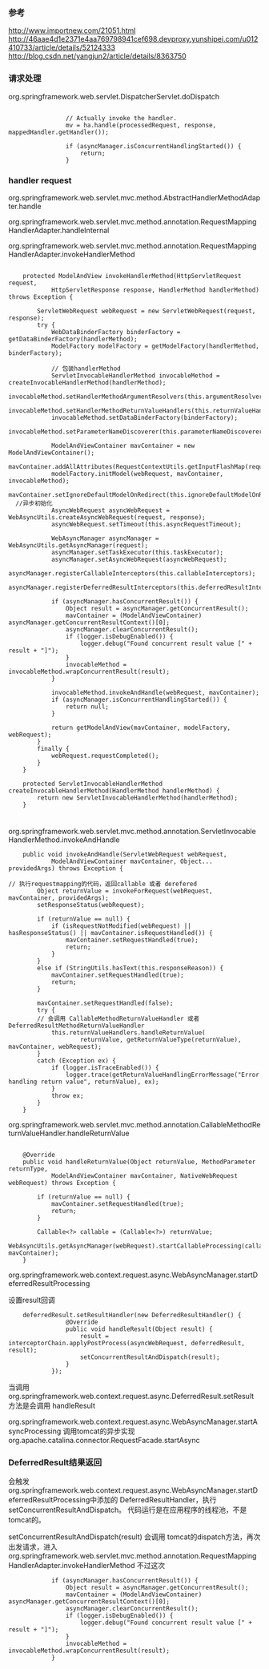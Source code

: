 ### 参考
http://www.importnew.com/21051.html
http://46aae4d1e2371e4aa769798941cef698.devproxy.yunshipei.com/u012410733/article/details/52124333
http://blog.csdn.net/yangjun2/article/details/8363750

### 请求处理

org.springframework.web.servlet.DispatcherServlet.doDispatch

```

				// Actually invoke the handler.
				mv = ha.handle(processedRequest, response, mappedHandler.getHandler());

				if (asyncManager.isConcurrentHandlingStarted()) {
					return;
				}

```

### handler request

org.springframework.web.servlet.mvc.method.AbstractHandlerMethodAdapter.handle

org.springframework.web.servlet.mvc.method.annotation.RequestMappingHandlerAdapter.handleInternal

org.springframework.web.servlet.mvc.method.annotation.RequestMappingHandlerAdapter.invokeHandlerMethod

```

    protected ModelAndView invokeHandlerMethod(HttpServletRequest request,
			HttpServletResponse response, HandlerMethod handlerMethod) throws Exception {

		ServletWebRequest webRequest = new ServletWebRequest(request, response);
		try {
			WebDataBinderFactory binderFactory = getDataBinderFactory(handlerMethod);
			ModelFactory modelFactory = getModelFactory(handlerMethod, binderFactory);

            // 包装handlerMethod
			ServletInvocableHandlerMethod invocableMethod = createInvocableHandlerMethod(handlerMethod);
			invocableMethod.setHandlerMethodArgumentResolvers(this.argumentResolvers);
			invocableMethod.setHandlerMethodReturnValueHandlers(this.returnValueHandlers);
			invocableMethod.setDataBinderFactory(binderFactory);
			invocableMethod.setParameterNameDiscoverer(this.parameterNameDiscoverer);

			ModelAndViewContainer mavContainer = new ModelAndViewContainer();
			mavContainer.addAllAttributes(RequestContextUtils.getInputFlashMap(request));
			modelFactory.initModel(webRequest, mavContainer, invocableMethod);
			mavContainer.setIgnoreDefaultModelOnRedirect(this.ignoreDefaultModelOnRedirect);
  //异步初始化  
			AsyncWebRequest asyncWebRequest = WebAsyncUtils.createAsyncWebRequest(request, response);
			asyncWebRequest.setTimeout(this.asyncRequestTimeout);

			WebAsyncManager asyncManager = WebAsyncUtils.getAsyncManager(request);
			asyncManager.setTaskExecutor(this.taskExecutor);
			asyncManager.setAsyncWebRequest(asyncWebRequest);
			asyncManager.registerCallableInterceptors(this.callableInterceptors);
			asyncManager.registerDeferredResultInterceptors(this.deferredResultInterceptors);

			if (asyncManager.hasConcurrentResult()) {
				Object result = asyncManager.getConcurrentResult();
				mavContainer = (ModelAndViewContainer) asyncManager.getConcurrentResultContext()[0];
				asyncManager.clearConcurrentResult();
				if (logger.isDebugEnabled()) {
					logger.debug("Found concurrent result value [" + result + "]");
				}
				invocableMethod = invocableMethod.wrapConcurrentResult(result);
			}

			invocableMethod.invokeAndHandle(webRequest, mavContainer);
			if (asyncManager.isConcurrentHandlingStarted()) {
				return null;
			}

			return getModelAndView(mavContainer, modelFactory, webRequest);
		}
		finally {
			webRequest.requestCompleted();
		}
	}

	protected ServletInvocableHandlerMethod createInvocableHandlerMethod(HandlerMethod handlerMethod) {
		return new ServletInvocableHandlerMethod(handlerMethod);
	}


```

### 

org.springframework.web.servlet.mvc.method.annotation.ServletInvocableHandlerMethod.invokeAndHandle

```
	public void invokeAndHandle(ServletWebRequest webRequest,
			ModelAndViewContainer mavContainer, Object... providedArgs) throws Exception {

// 执行requestmapping的代码，返回callable 或者 derefered
		Object returnValue = invokeForRequest(webRequest, mavContainer, providedArgs);
		setResponseStatus(webRequest);

		if (returnValue == null) {
			if (isRequestNotModified(webRequest) || hasResponseStatus() || mavContainer.isRequestHandled()) {
				mavContainer.setRequestHandled(true);
				return;
			}
		}
		else if (StringUtils.hasText(this.responseReason)) {
			mavContainer.setRequestHandled(true);
			return;
		}

		mavContainer.setRequestHandled(false);
		try {
		// 会调用 CallableMethodReturnValueHandler 或者 DeferredResultMethodReturnValueHandler
			this.returnValueHandlers.handleReturnValue(
					returnValue, getReturnValueType(returnValue), mavContainer, webRequest);
		}
		catch (Exception ex) {
			if (logger.isTraceEnabled()) {
				logger.trace(getReturnValueHandlingErrorMessage("Error handling return value", returnValue), ex);
			}
			throw ex;
		}
	}
```

org.springframework.web.servlet.mvc.method.annotation.CallableMethodReturnValueHandler.handleReturnValue

```

	@Override
	public void handleReturnValue(Object returnValue, MethodParameter returnType,
			ModelAndViewContainer mavContainer, NativeWebRequest webRequest) throws Exception {

		if (returnValue == null) {
			mavContainer.setRequestHandled(true);
			return;
		}

		Callable<?> callable = (Callable<?>) returnValue;
		WebAsyncUtils.getAsyncManager(webRequest).startCallableProcessing(callable, mavContainer);
	}
```



org.springframework.web.context.request.async.WebAsyncManager.startDeferredResultProcessing

设置result回调
```
	deferredResult.setResultHandler(new DeferredResultHandler() {
				@Override
				public void handleResult(Object result) {
					result = interceptorChain.applyPostProcess(asyncWebRequest, deferredResult, result);
					setConcurrentResultAndDispatch(result);
				}
			});
```

当调用org.springframework.web.context.request.async.DeferredResult.setResult方法是会调用 handleResult

org.springframework.web.context.request.async.WebAsyncManager.startAsyncProcessing
调用tomcat的异步实现 org.apache.catalina.connector.RequestFacade.startAsync 


### DeferredResult结果返回


会触发org.springframework.web.context.request.async.WebAsyncManager.startDeferredResultProcessing中添加的
DeferredResultHandler，执行setConcurrentResultAndDispatch。
代码运行是在应用程序的线程池，不是tomcat的。

setConcurrentResultAndDispatch(result) 会调用 tomcat的dispatch方法，再次出发请求，进入org.springframework.web.servlet.mvc.method.annotation.RequestMappingHandlerAdapter.invokeHandlerMethod
不过这次
```
			if (asyncManager.hasConcurrentResult()) {
				Object result = asyncManager.getConcurrentResult();
				mavContainer = (ModelAndViewContainer) asyncManager.getConcurrentResultContext()[0];
				asyncManager.clearConcurrentResult();
				if (logger.isDebugEnabled()) {
					logger.debug("Found concurrent result value [" + result + "]");
				}
				invocableMethod = invocableMethod.wrapConcurrentResult(result);
			}
```
